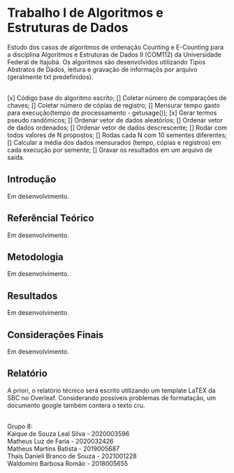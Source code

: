 # Trabalho I de Algoritmos e Estruturas de Dados 
<p>Estudo dos casos de algoritmos de ordenação Counting e E-Counting para a disciplina Algoritmos e Estruturas de Dados II (COM112)  da Universidade Federal de Itajubá. Os algoritmos são desenvolvidos utilizando Tipos Abstratos de Dados, leitura e gravação de informaçõs por arquivo (geralmente txt predefinidos).</p>
<br>
[x] Código base do algoritmo escrito;
[] Coletar número de comparações de chaves;
[] Coletar número de cópias de registro;
[] Mensurar tempo gasto para execução(tempo de processamento - getusage());
[x] Gerar termos pseudo randômicos;
[] Ordenar vetor de dados aleatórios;
[] Ordenar vetor de dados ordenados;
[] Ordenar vetor de dados descrescente;
[] Rodar com todos valores de N propostos;
[] Rodas cada N com 10 sementes diferentes;
[] Calcular a média dos dados mensurados (tempo, cópias e registros) em cada execução por semente;
[] Gravar os resultados em um arquivo de saída.

## Introdução
<p>Em desenvolvimento.</p>

## Referêncial Teórico
<p>Em desenvolvimento.</p>

## Metodologia
<p>Em desenvolvimento.</p>

## Resultados
<p>Em desenvolvimento.</p>

## Considerações Finais
<p>Em desenvolvimento.</p>

## Relatório
<p>A priori, o relatório técnico será escrito utilizando um template LaTEX da SBC no Overleaf. Considerando possíveis problemas de formatação, um documento google também contera o texto cru.</p>

<br>
Grupo 8:<br>
Kaique de Souza Leal Silva - 2020003596 <br>
Matheus Luz de Faria - 2020032426<br>
Matheus Martins Batista - 2019005687<br>
Thais Danieli Branco de Souza - 2021001228<br>
Waldomiro Barbosa Romão - 2018005655<br>
